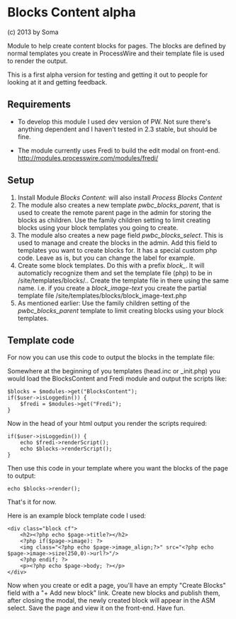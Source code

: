 # Blocks Content alpha

(c) 2013 by Soma

Module to help create content blocks for pages. The blocks are defined by normal templates you create in ProcessWire and their template file is used to render the output. 

This is a first alpha version for testing and getting it out to people for looking at it and getting feedback.

## Requirements 

- To develop this module I used dev version of PW. Not sure there's anything dependent and I haven't tested in 2.3 stable, but should be fine.

- The module currently uses Fredi to build the edit modal on front-end.
http://modules.processwire.com/modules/fredi/


## Setup

1. Install Module *Blocks Content*: will also install *Process Blocks Content*
2. The module also creates a new template *pwbc_blocks_parent*, that is used to create the remote parent page in the admin for storing the blocks as children. Use the family children setting to limit creating blocks using your block templates you going to create.
3. The module also creates a new page field *pwbc_blocks_select*. This is used to manage and create the blocks in the admin. Add this field to templates you want to create blocks for. It has a special custom php code. Leave as is, but you can change the label for example.
4. Create some block templates. Do this with a prefix *block_*. It will automaticly recognize them and set the template file (php) to be in /site/templates/blocks/.. Create the template file in there using the same name. i.e. if you create a *block_image-text* you create the partial template file /site/templates/blocks/block_image-text.php
5. As mentioned earlier: Use the family children setting of the *pwbc_blocks_parent* template to limit creating blocks using your block templates.

## Template code

For now you can use this code to output the blocks in the template file:

Somewhere at the beginning of you templates (head.inc or _init.php) you would load the BlocksContent and Fredi module and output the scripts like:

```
$blocks = $modules->get("BlocksContent");   
if($user->isLoggedin()) {
    $fredi = $modules->get("Fredi");
}
```

Now in the head of your html output you render the scripts required:

```
if($user->isLoggedin()) {
    echo $fredi->renderScript();
    echo $blocks->renderScript();
}
```

Then use this code in your template where you want the blocks of the page to output:

```
echo $blocks->render();
```

That's it for now.

Here is an example block template code I used:

```
<div class="block cf">
    <h2><?php echo $page->title?></h2>
    <?php if($page->image): ?>
    <img class="<?php echo $page->image_align;?>" src="<?php echo $page->image->size(250,0)->url?>"/>
    <?php endif; ?>
    <p><?php echo $page->body; ?></p>
</div>
```

Now when you create or edit a page, you'll have an empty "Create Blocks" field with a "+ Add new block" link. Create new blocks and publish them, after closing the modal, the newly created block will appear in the ASM select. Save the page and view it on the front-end. Have fun.

